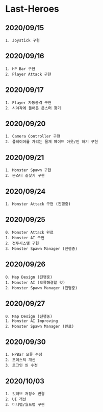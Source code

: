 # Last-Heroes

## 2020/09/15
```
1. Joystick 구현
```

## 2020/09/16
```
1. HP Bar 구현
2. Player Attack 구현
```

## 2020/09/17
```
1. Player 자동공격 구현
2. 시야각에 들어온 몬스터 찾기 
```

## 2020/09/20
```
1. Camera Controller 구현
2. 플레이어를 가리는 물체 페이드 아웃/인 하기 구현
```

## 2020/09/21
```
1. Monster Spawn 구현
2. 몬스터 길찾기 구현
```

## 2020/09/24
```
1. Monster Attack 구현 (진행중)
```

## 2020/09/25
```
0. Monster Attack 완료
1. Monster AI 구현
2. 전투시스템 구현
3. Monster Spawn Manager (진행중)
```

## 2020/09/26
```
0. Map Design (진행중)
1. Monster AI (오류해결할 것)
2. Monster Spawn Manager (진행중)
```

## 2020/09/27
```
0. Map Design (진행중)
1. Monster AI Improving
2. Monster Spawn Manager (완료)
```

## 2020/09/30
```
1. HPBar 오류 수정
2. 조이스틱 개선
3. 로그인 씬 수정
```

## 2020/10/03
```
1. 깃허브 저장소 변경
2. UI 개선
3. 미니맵/월드맵 구현
```
